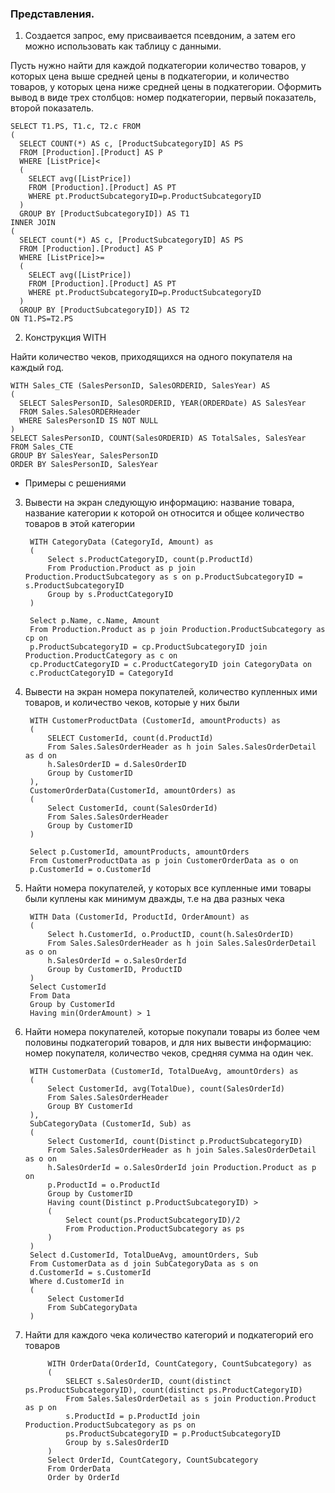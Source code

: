 ### Представления.
1. Создается запрос, ему присваивается псевдоним, а затем его можно использовать как таблицу с данными.

Пусть нужно найти для каждой подкатегории количество товаров, у которых цена выше средней цены в
подкатегории, и количество товаров, у которых цена ниже средней цены в подкатегории.
Оформить вывод в виде трех столбцов: номер подкатегории, первый показатель, второй показатель.

    SELECT T1.PS, T1.c, T2.c FROM
    (
      SELECT COUNT(*) AS c, [ProductSubcategoryID] AS PS
      FROM [Production].[Product] AS P
      WHERE [ListPrice]<
      (
        SELECT avg([ListPrice])
        FROM [Production].[Product] AS PT
        WHERE pt.ProductSubcategoryID=p.ProductSubcategoryID
      )
      GROUP BY [ProductSubcategoryID]) AS T1 
    INNER JOIN
    (
      SELECT count(*) AS c, [ProductSubcategoryID] AS PS
      FROM [Production].[Product] AS P
      WHERE [ListPrice]>=
      (
        SELECT avg([ListPrice])
        FROM [Production].[Product] AS PT
        WHERE pt.ProductSubcategoryID=p.ProductSubcategoryID
      )
      GROUP BY [ProductSubcategoryID]) AS T2 
    ON T1.PS=T2.PS
2. Конструкция WITH

Найти количество чеков, приходящихся на одного покупателя на каждый год.

    WITH Sales_CTE (SalesPersonID, SalesORDERID, SalesYear) AS
    (
      SELECT SalesPersonID, SalesORDERID, YEAR(ORDERDate) AS SalesYear
      FROM Sales.SalesORDERHeader
      WHERE SalesPersonID IS NOT NULL
    )
    SELECT SalesPersonID, COUNT(SalesORDERID) AS TotalSales, SalesYear
    FROM Sales_CTE
    GROUP BY SalesYear, SalesPersonID
    ORDER BY SalesPersonID, SalesYear

* Примеры с решениями

3. Вывести на экран следующую информацию: название товара, название
категории к которой он относится и общее количество товаров в этой
категории 

        WITH CategoryData (CategoryId, Amount) as
        (
	        Select s.ProductCategoryID, count(p.ProductId)
	        From Production.Product as p join Production.ProductSubcategory as s on p.ProductSubcategoryID = s.ProductSubcategoryID
	        Group by s.ProductCategoryID
        )

        Select p.Name, c.Name, Amount
        From Production.Product as p join Production.ProductSubcategory as cp on
        p.ProductSubcategoryID = cp.ProductSubcategoryID join Production.ProductCategory as c on 
        cp.ProductCategoryID = c.ProductCategoryID join CategoryData on
        c.ProductCategoryID = CategoryId

4. Вывести на экран номера покупателей, количество купленных ими
товаров, и количество чеков, которые у них были 

        WITH CustomerProductData (CustomerId, amountProducts) as
        (
            SELECT CustomerId, count(d.ProductId)
            From Sales.SalesOrderHeader as h join Sales.SalesOrderDetail as d on
            h.SalesOrderID = d.SalesOrderID
            Group by CustomerID
        ),
        CustomerOrderData(CustomerId, amountOrders) as
        (
            Select CustomerId, count(SalesOrderId)
            From Sales.SalesOrderHeader
            Group by CustomerID
        )

        Select p.CustomerId, amountProducts, amountOrders
        From CustomerProductData as p join CustomerOrderData as o on
        p.CustomerId = o.CustomerId
5. Найти номера покупателей, у которых все купленные ими товары были
куплены как минимум дважды, т.е на два разных чека

        WITH Data (CustomerId, ProductId, OrderAmount) as
        (
	        Select h.CustomerId, o.ProductID, count(h.SalesOrderID)
	        From Sales.SalesOrderHeader as h join Sales.SalesOrderDetail as o on
	        h.SalesOrderId = o.SalesOrderId
	        Group by CustomerID, ProductID
        )
        Select CustomerId
        From Data
        Group by CustomerId
        Having min(OrderAmount) > 1

6. Найти номера покупателей, которые покупали товары из более чем
половины подкатегорий товаров, и для них вывести информацию: номер
покупателя, количество чеков, средняя сумма на один чек.

        WITH CustomerData (CustomerId, TotalDueAvg, amountOrders) as 
        (
	        Select CustomerId, avg(TotalDue), count(SalesOrderId)
	        From Sales.SalesOrderHeader
	        Group BY CustomerId
        ),
        SubCategoryData (CustomerId, Sub) as 
        (
	        Select CustomerId, count(Distinct p.ProductSubcategoryID)
	        From Sales.SalesOrderHeader as h join Sales.SalesOrderDetail as o on
	        h.SalesOrderId = o.SalesOrderId join Production.Product as p on
	        p.ProductId = o.ProductId
	        Group by CustomerID
	        Having count(Distinct p.ProductSubcategoryID) >
	        (
		        Select count(ps.ProductSubcategoryID)/2
		        From Production.ProductSubcategory as ps
	        )
        )
        Select d.CustomerId, TotalDueAvg, amountOrders, Sub
        From CustomerData as d join SubCategoryData as s on 
        d.CustomerId = s.CustomerId
        Where d.CustomerId in 
        (	
	        Select CustomerId 
	        From SubCategoryData
        )

7. Найти для каждого чека количество категорий и подкатегорий его товаров


			WITH OrderData(OrderId, CountCategory, CountSubcategory) as
			(
				SELECT s.SalesOrderID, count(distinct ps.ProductSubcategoryID), count(distinct ps.ProductCategoryID)
				From Sales.SalesOrderDetail as s join Production.Product as p on
				s.ProductId = p.ProductId join Production.ProductSubcategory as ps on
				ps.ProductSubcategoryID = p.ProductSubcategoryID
				Group by s.SalesOrderID
			)
			Select OrderId, CountCategory, CountSubcategory
			From OrderData
			Order by OrderId
 
